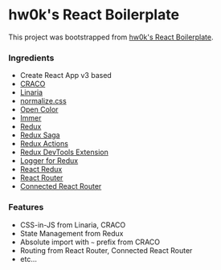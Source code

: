 # hw0k's React Boilerplate

This project was bootstrapped from [hw0k's React Boilerplate](https://github.com/hw0k/hw0k-react-boilerplate).



### Ingredients

- Create React App v3 based
- [CRACO](https://github.com/sharegate/craco)
- [Linaria](https://linaria.now.sh/)
- [normalize.css](https://necolas.github.io/normalize.css/)
- [Open Color](https://yeun.github.io/open-color/)
- [Immer](https://github.com/immerjs/immer)
- [Redux](https://redux.js.org/)
- [Redux Saga](https://redux-saga.js.org/)
- [Redux Actions](https://github.com/redux-utilities/redux-actions)
- [Redux DevTools Extension](http://extension.remotedev.io/)
- [Logger for Redux](https://github.com/LogRocket/redux-logger)
- [React Redux](https://react-redux.js.org/)
- [React Router](https://reacttraining.com/react-router/)
- [Connected React Router](https://github.com/supasate/connected-react-router)



### Features

- CSS-in-JS from Linaria, CRACO
- State Management from Redux
- Absolute import with `~` prefix from CRACO
- Routing from React Router, Connected React Router
- etc...
